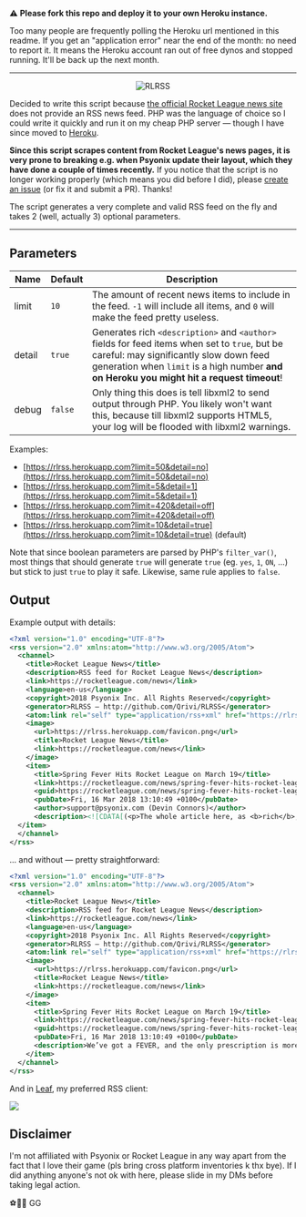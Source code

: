 ⚠️ **Please fork this repo and deploy it to your own Heroku instance.**

Too many people are frequently polling the Heroku url mentioned in this readme. If you get an "application error" near the end of the month: no need to report it. It means the Heroku account ran out of free dynos and stopped running. It'll be back up the next month.

---

<p align="center">
  <img alt="RLRSS" src="https://github.com/Qrivi/RLRSS/blob/master/favicon.png" />
</p>

Decided to write this script because [the official Rocket League news site](https://www.rocketleague.com/news/) does not provide an RSS news feed. PHP was the language of choice so I could write it quickly and run it on my cheap PHP server — though I have since moved to [Heroku](https://www.heroku.com). 

**Since this script scrapes content from Rocket League's news pages, it is very prone to breaking e.g. when Psyonix update their layout, which they have done a couple of times recently.** If you notice that the script is no longer working properly (which means you did before I did), please [create an issue](https://github.com/Qrivi/RLRSS/issues/new) (or fix it and submit a PR). Thanks!

The script generates a very complete and valid RSS feed on the fly and takes 2 (well, actually 3) optional parameters.

* * *

## Parameters

| Name   | Default | Description |
| ------ | ------- | ----------- |
| limit  | `10`    | The amount of recent news items to include in the feed. `-1` will include all items, and `0` will make the feed pretty useless. |
| detail | `true`  | Generates rich `<description>` and `<author>` fields for feed items when set to `true`, but be careful: may significantly slow down feed generation when `limit` is a high number **and on Heroku you might hit a request timeout**! |
| debug  | `false` | Only thing this does is tell libxml2 to send output through PHP. You likely won't want this, because till libxml2 supports HTML5, your log will be flooded with libxml2 warnings. |

Examples:

-   [https://rlrss.herokuapp.com?limit=50&detail=no](https://rlrss.herokuapp.com?limit=50&detail=no)
-   [https://rlrss.herokuapp.com?limit=5&detail=1](https://rlrss.herokuapp.com?limit=5&detail=1)
-   [https://rlrss.herokuapp.com?limit=420&detail=off](https://rlrss.herokuapp.com?limit=420&detail=off)
-   [https://rlrss.herokuapp.com?limit=10&detail=true](https://rlrss.herokuapp.com?limit=10&detail=true) (default)

Note that since boolean parameters are parsed by PHP's `filter_var()`, most things that should generate `true` will generate `true` (eg. `yes`, `1`, `ON`, ...) but stick to just `true` to play it safe. Likewise, same rule applies to `false`.

## Output

Example output with details:

```xml
<?xml version="1.0" encoding="UTF-8"?>
<rss version="2.0" xmlns:atom="http://www.w3.org/2005/Atom">
  <channel>
    <title>Rocket League News</title>
    <description>RSS feed for Rocket League News</description>
    <link>https://rocketleague.com/news</link>
    <language>en-us</language>
    <copyright>2018 Psyonix Inc. All Rights Reserved</copyright>
    <generator>RLRSS — http://github.com/Qrivi/RLRSS</generator>
    <atom:link rel="self" type="application/rss+xml" href="https://rlrss.herokuapp.com"/>
    <image>
      <url>https://rlrss.herokuapp.com/favicon.png</url>
      <title>Rocket League News</title>
      <link>https://rocketleague.com/news</link>
    </image>
    <item>
      <title>Spring Fever Hits Rocket League on March 19</title>
      <link>https://rocketleague.com/news/spring-fever-hits-rocket-league-on-march-19/</link>
      <guid>https://rocketleague.com/news/spring-fever-hits-rocket-league-on-march-19/</guid>
      <pubDate>Fri, 16 Mar 2018 13:10:49 +0100</pubDate>
      <author>support@psyonix.com (Devin Connors)</author>
      <description><![CDATA[(<p>The whole article here, as <b>rich</b>, <em>formatted</em> HTML.</p>)]]></description>
  </item>
  </channel>
</rss>
```

... and without — pretty straightforward:

```xml
<?xml version="1.0" encoding="UTF-8"?>
<rss version="2.0" xmlns:atom="http://www.w3.org/2005/Atom">
  <channel>
    <title>Rocket League News</title>
    <description>RSS feed for Rocket League News</description>
    <link>https://rocketleague.com/news</link>
    <language>en-us</language>
    <copyright>2018 Psyonix Inc. All Rights Reserved</copyright>
    <generator>RLRSS — http://github.com/Qrivi/RLRSS</generator>
    <atom:link rel="self" type="application/rss+xml" href="https://rlrss.herokuapp.com"/>
    <image>
      <url>https://rlrss.herokuapp.com/favicon.png</url>
      <title>Rocket League News</title>
      <link>https://rocketleague.com/news</link>
    </image>
    <item>
      <title>Spring Fever Hits Rocket League on March 19</title>
      <link>https://rocketleague.com/news/spring-fever-hits-rocket-league-on-march-19/</link>
      <guid>https://rocketleague.com/news/spring-fever-hits-rocket-league-on-march-19/</guid>
      <pubDate>Fri, 16 Mar 2018 13:10:49 +0100</pubDate>
      <description>We’ve got a FEVER, and the only prescription is more Soccar!</description>
    </item>
  </channel>
</rss>
```

And in [Leaf](https://itunes.apple.com/app/id576338668), my preferred RSS client:

![](https://i.imgur.com/VFwGpID.jpg)

## Disclaimer

I'm not affiliated with Psyonix or Rocket League in any way apart from the fact that I love their game (pls bring cross platform inventories k thx bye). If I did anything anyone's not ok with here, please slide in my DMs before taking legal action.

⚽️🚙🚗 GG
